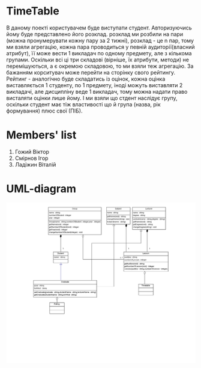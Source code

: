 TimeTable
=========

 В даному поекті користувачем буде виступати студент. Авторизуючись йому буде представлено його розклад.
розклад ми розбили на пари (можна пронумерувати кожну пару за 2 тижні), розклад - це n пар, тому ми взяли агрегацію, кожна пара проводиться у певній аудиторії(власний атрибут), її може вести 1 викладач по одному предмету, але з кількома групами. Оскільки всі ці три складові (вірніше, їх атрибути, методи) не перемішуються, а є окремою складовою, то ми взяли теж агрегацію.
 За бажанням корситувач може перейти на сторінку свого рейтингу.
 Рейтинг - аналогічно буде складатись із оцінок, кожна оцінка виставляється 1 студенту, по 1 предмету, іноді можуть  виставляти 2 викладачі, але дисципліну веде 1 викладач, тому можна надати право висталяти оцінки лише йому.
 І ми взяли що стдент наслідує групу, оскільки студент має тіж властивості що й група (назва, рік формування) плюс свої  (ПІБ).

Members' list
=============
1. Гожий Віктор
2. Смірнов Ігор
3. Ладіжин Віталій

# UML-diagram #

![alt tag](ClassDiagram.png )

